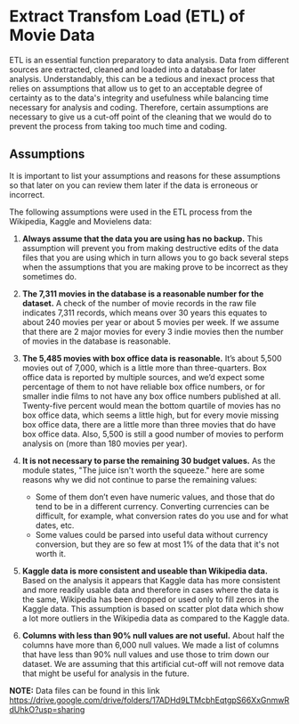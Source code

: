# Extract Transfom Load (ETL) of Movie Data

ETL is an essential function preparatory to data analysis. Data from different sources are extracted, cleaned and loaded into a database for later analysis. Understandably, this can be a tedious and inexact process that relies on assumptions that allow us to get to an acceptable degree of certainty as to the data's integrity and usefulness while balancing time necessary for analysis and coding. Therefore, certain assumptions are necessary to give us a cut-off point of the cleaning that we would do to prevent the process from taking too much time and coding. 

## Assumptions

It is important to list your assumptions and reasons for these assumptions so that later on you can review them later if the data is erroneous or incorrect.

The following assumptions were used in the ETL process from the Wikipedia, Kaggle and Movielens data:

1. __Always assume that the data you are using has no backup.__ This assumption will prevent you from making destructive edits of the data files that you are using which in turn allows you to go back several steps when the assumptions that you are making prove to be incorrect as they sometimes do.

2. __The 7,311 movies in the database is a reasonable number for the dataset.__ A check of the number of movie records in the raw file indicates 7,311 records, which means over 30 years this equates to about 240 movies per year or about 5 movies per week. If we assume that there are 2 major movies for every 3 indie movies then the number of movies in the database is reasonable.

3. __The 5,485 movies with box office data is reasonable.__ It’s about 5,500 movies out of 7,000, which is a little more than three-quarters. Box office data is reported by multiple sources, and we’d expect some percentage of them to not have reliable box office numbers, or for smaller indie films to not have any box office numbers published at all. Twenty-five percent would mean the bottom quartile of movies has no box office data, which seems a little high, but for every movie missing box office data, there are a little more than three movies that do have box office data. Also, 5,500 is still a good number of movies to perform analysis on (more than 180 movies per year).

4. __It is not necessary to parse the remaining 30 budget values.__ As the module states, "The juice isn't worth the squeeze." here are some reasons why we did not continue to parse the remaining values:
    - Some of them don’t even have numeric values, and those that do tend to be in a different currency. Converting currencies can be difficult, for example, what conversion rates do you use and for what dates, etc.
    - Some values could be parsed into useful data without currency conversion, but they are so few at most 1% of the data that it's not worth it.
  
5. __Kaggle data is more consistent and useable than Wikipedia data.__ Based on the analysis it appears that Kaggle data has more consistent and more readily usable data and therefore in cases where the data is the same, Wikipedia has been dropped or used only to fill zeros in the Kaggle data. This assumption is based on scatter plot data which show a lot more outliers in the Wikipedia data as compared to the Kaggle data. 

6. __Columns with less than 90% null values are not useful.__ About half the columns have more than 6,000 null values. We made a list of columns that have less than 90% null values and use those to trim down our dataset. We are assuming that this artificial cut-off will not remove data that might be useful for analysis in the future.
 

__NOTE:__ Data files can be found in this link https://drive.google.com/drive/folders/17ADHd9LTMcbhEqtgpS66XxGnmwRdUhkO?usp=sharing
